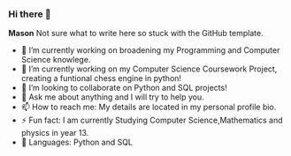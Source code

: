 ### Hi there 👋

**Mason**
Not sure what to write here so stuck with the GitHub template.
- 🔭 I’m currently working on broadening my Programming and Computer Science knowlege.
- 🌱 I’m currently working on my Computer Science Coursework Project, creating a funtional chess engine in python!
- 👯 I’m looking to collaborate on Python and SQL projects!
- 💬 Ask me about anything and I will try to help you.
- 📫 How to reach me: My details are located in my personal profile bio.
- ⚡ Fun fact: I am currently Studying Computer Science,Mathematics and physics in year 13.
- 🛫 Languages: Python and SQL

